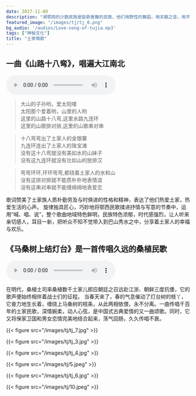 ```yaml
---
date: 2017-11-08
description: "湘鄂西的少数民族是能歌善舞的民族，他们用野性的舞蹈，用天籁之音，用平凡的比喻，用通俗的词语，演绎着纯纯的爱情故事，一代一代地流传下来，展现出强大的生命力。"
featured_image: "/images/tj/tj_0.png"
bg_audio: '/audios/Love-song-of-tujia.mp3'
tags: ["神秘文化"]
title: "土家情歌"
---
```


## 一曲《山路十八弯》，唱遍大江南北

<div style="position:relative;z-index: 900;top:0;right:0;">
<audio controls>
    <source src='/audios/slsbw.mp3' type="audio/mpeg"/>
</audio>
</div>

>   大山的子孙哟，爱太阳喽<br/>
太阳那个爱着哟，山里的人哟<br/>
这里的山路十八弯,这里水路九连环<br/>
这里的山歌排对排,这里的山歌串对串<br/>

>   十八弯弯出了土家人的金银寨<br/>
九连环连出了土家人的珠宝滩<br/>
没有这十八弯就没有美如水的山妹子<br/>
没有这九连环就没有壮如山的放排汉<br/>

>   弯弯环环,环环弯弯,都绕着土家人的水和山<br/>
没有这排对排就不能质朴朴地表情谊<br/>
没有这串对串就不能缠绵绵地表爱恋<br/>

歌词赞美了土家族人质朴勤劳及与时俱进的性格和精神，表达了他们热爱土家，热爱生活的心声。
旋律独具匠心，巧妙地将鄂西民歌揉进抒情与写意的节奏中，运用“喊、唱、说”，整个歌曲地域特色鲜明，民族特色浓郁，时代感强烈，让人听来亲切感人，耳目一新，把听众不知不觉带入到巴山秀水之中，分享着土家人的幸福与欢乐。

## 《马桑树上结灯台》是一首传唱久远的桑植民歌

<div style="position:relative;z-index: 900;top:0;right:0;">
<audio controls>
    <source src='/audios/msssjdt.mp3' type="audio/mpeg"/>
</audio>
</div>

在明代，桑植土司率桑植数千土家儿郎应朝廷之召远赴江浙、朝鲜三度抗倭，它的歌声便始终相伴着战士们的征程。
当春天来了，春的气息催动了灯台树的枝丫，它奋力地生长着，缠绕上马桑树的枝条，从此两相依偎，永不分离。一曲传唱千百年的土家民歌，深情婉柔，动人心弦，是中国式古典爱情的又一曲颂歌。同时，它又将保家卫国和男女恋情完美地结合起来，荡气回肠，久久传唱不衰。

{{< figure src="/images/tj/tj_7.jpg" >}}

{{< figure src="/images/tj/tj_3.jpg" >}}

{{< figure src="/images/tj/tj_4.jpg" >}}

{{< figure src="/images/tj/5.jpeg" >}}

{{< figure src="/images/tj/tj_6.jpg" >}}

{{< figure src="/images/tj/10.jpeg" >}}

